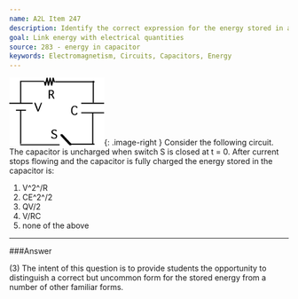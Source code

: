 ```yaml
---
name: A2L Item 247
description: Identify the correct expression for the energy stored in a capacitor.
goal: Link energy with electrical quantities
source: 283 - energy in capacitor
keywords: Electromagnetism, Circuits, Capacitors, Energy
---
```


![Item247_fig1.gif](../images/Item247_fig1.gif){: .image-right } 
Consider the following circuit. The capacitor is uncharged when switch S
is closed at t = 0. After current stops flowing and the capacitor is
fully charged the energy stored in the capacitor is:

1. V^2^/R
2. CE^2^/2
3. QV/2
4. V/RC
5. none of the above



<hr/>

###Answer

(3) The intent of this question is to provide students the opportunity
to distinguish a correct but uncommon form for the stored energy from a
number of other familiar forms.
